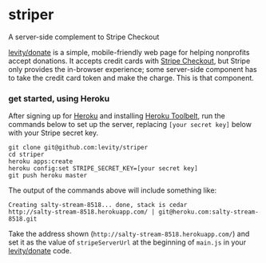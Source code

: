 striper
=======

A server-side complement to Stripe Checkout

[levity/donate](https://github.com/levity/donate) is a simple, mobile-friendly web page for helping nonprofits accept donations. It accepts credit cards with [Stripe Checkout](https://stripe.com/docs/checkout), but Stripe only provides the in-browser experience; some server-side component has to take the credit card token and make the charge. This is that component.


### get started, using Heroku

After signing up for [Heroku](http://www.heroku.com) and installing [Heroku Toolbelt](https://toolbelt.heroku.com/), run the commands below to set up the server, replacing `[your secret key]` below with your Stripe secret key.

```
git clone git@github.com:levity/striper
cd striper
heroku apps:create
heroku config:set STRIPE_SECRET_KEY=[your secret key]
git push heroku master
```

The output of the commands above will include something like:

```
Creating salty-stream-8518... done, stack is cedar
http://salty-stream-8518.herokuapp.com/ | git@heroku.com:salty-stream-8518.git
```

Take the address shown (`http://salty-stream-8518.herokuapp.com/`) and set it as the value of `stripeServerUrl` at the beginning of `main.js` in your [levity/donate](https://github.com/levity/donate) code.
